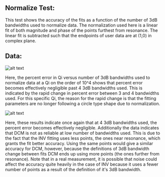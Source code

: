 ## Normalize Test:

This test shows the accuracy of the fits as a function of the number of 3dB bandwidths used to normalize data. The normalization used here is a linear fit of both
magnitude and phase of the points furthest from resonance. The linear fit is subtracted such that the endpoints of user data are at (1,0) in complex plane.

## Data:

![alt text](https://raw.githubusercontent.com/Boulder-Cryogenic-Resonator-Testbed/measurement/master/BCRTresfit/circuit_simulation_results/normalize/R%3D1e6.png)

Here, the percent error in Qi versus number of 3dB bandwidths used to normalize data at a Qi on the order of 10^4 shows that percent error
becomes effectively negligible past 4 3dB bandwidths used. This is indicated by the rapid change in percent error between 3 and 4 bandwidths used. For this specific 
Qi, the reason for the rapid change is that the fitting parameters are no longer following a circle type shape due to normalization.

![alt text](https://raw.githubusercontent.com/Boulder-Cryogenic-Resonator-Testbed/measurement/master/BCRTresfit/circuit_simulation_results/normalize/R%3D1e8.png)

Here, these results indicate once again that at 4 3dB bandwidths used, the percent error becomes effectively negligible. Additionally the data indicates that DCM is 
not as reliable at low number of bandwidths used. This is due to the fact that the INV fitting uses less points, the ones near resonance,
which grants the fit better accuracy. Using the same points would give a similar accuracy for DCM, however, because the definitions of 3dB bandwidth 
change between fits DCM ends up using more points (the ones further from resonance). Note that in a real measurement, it is possible that noise could affect the 
accuracy quite heavily in the case of INV because it uses a fewer number of points as a result of the definition of it's 3dB bandwidth.
